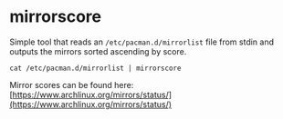 # mirrorscore
Simple tool that reads an `/etc/pacman.d/mirrorlist` file from stdin and outputs the mirrors sorted ascending by score.
```
cat /etc/pacman.d/mirrorlist | mirrorscore
```

Mirror scores can be found here: [https://www.archlinux.org/mirrors/status/](https://www.archlinux.org/mirrors/status/)

